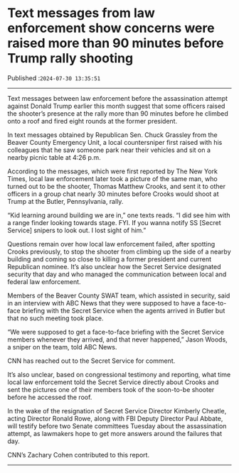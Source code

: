 # Text messages from law enforcement show concerns were raised more than 90 minutes before Trump rally shooting

Published :`2024-07-30 13:35:51`

---

Text messages between law enforcement before the assassination attempt against Donald Trump earlier this month suggest that some officers raised the shooter’s presence at the rally more than 90 minutes before he climbed onto a roof and fired eight rounds at the former president.

In text messages obtained by Republican Sen. Chuck Grassley from the Beaver County Emergency Unit, a local countersniper first raised with his colleagues that he saw someone park near their vehicles and sit on a nearby picnic table at 4:26 p.m.

According to the messages, which were first reported by The New York Times, local law enforcement later took a picture of the same man, who turned out to be the shooter, Thomas Matthew Crooks, and sent it to other officers in a group chat nearly 30 minutes before Crooks would shoot at Trump at the Butler, Pennsylvania, rally.

“Kid learning around building we are in,” one texts reads. “I did see him with a range finder looking towards stage. FYI. If you wanna notify SS [Secret Service] snipers to look out. I lost sight of him.”

Questions remain over how local law enforcement failed, after spotting Crooks previously, to stop the shooter from climbing up the side of a nearby building and coming so close to killing a former president and current Republican nominee. It’s also unclear how the Secret Service designated security that day and who managed the communication between local and federal law enforcement.

Members of the Beaver County SWAT team, which assisted in security, said in an interview with ABC News that they were supposed to have a face-to-face briefing with the Secret Service when the agents arrived in Butler but that no such meeting took place.

“We were supposed to get a face-to-face briefing with the Secret Service members whenever they arrived, and that never happened,” Jason Woods, a sniper on the team, told ABC News.

CNN has reached out to the Secret Service for comment.

It’s also unclear, based on congressional testimony and reporting, what time local law enforcement told the Secret Service directly about Crooks and sent the pictures one of their members took of the soon-to-be shooter before he accessed the roof.

In the wake of the resignation of Secret Service Director Kimberly Cheatle, acting Director Ronald Rowe, along with FBI Deputy Director Paul Abbate, will testify before two Senate committees Tuesday about the assassination attempt, as lawmakers hope to get more answers around the failures that day.

CNN’s Zachary Cohen contributed to this report.

---

